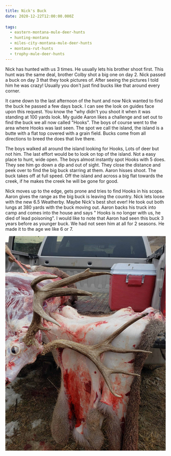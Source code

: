 ```yaml
---
title: Nick's Buck
date: 2020-12-22T12:00:00.000Z

tags:
  - eastern-montana-mule-deer-hunts
  - hunting-montana
  - miles-city-montana-mule-deer-hunts
  - montana-rut-hunts
  - trophy-mule-deer-hunts
---
```


Nick has hunted with us 3 times. He usually lets his brother shoot first. This hunt was the same deal, brother Colby shot a big one on day 2. Nick passed a buck on day 3 that they took pictures of. After seeing the pictures I told him he was crazy! Usually you don't just find bucks like that around every corner.

It came down to the last afternoon of the hunt and now Nick wanted to find the buck he passed a few days back. I can see the look on guides face upon this request. You know the "why didn't you shoot it when it was standing at 100 yards look. My guide Aaron likes a challenge and set out to find the buck we all now called "Hooks". The boys of course went to the area where Hooks was last seen. The spot we call the island, the island is a butte with a flat top covered with a grain field. Bucks come from all directions to breed the does that live there.

The boys walked all around the island looking for Hooks, Lots of deer but not him. The last effort would be to look on top of the island. Not a easy place to hunt, wide open. The boys almost instantly spot Hooks with 5 does. They see him go down a dip and out of sight. They close the distance and peek over to find the big buck starring at them. Aaron hisses shoot. The buck takes off at full speed. Off the island and across a big flat towards the creek, if he makes the creek he will be gone for good.

Nick moves up to the edge, gets prone and tries to find Hooks in his scope. Aaron gives the range as the big buck is leaving the country. Nick lets loose with the new 6.5 Weatherby. Maybe Nick's best shot ever! He took out both lungs at 380 yards with the buck moving out. Aaron backs his truck into camp and comes into the house and says " Hooks is no longer with us, he died of lead poisoning". I would like to note that Aaron had seen this buck 3 years before as younger buck. We had not seen him at all for 2 seasons. He made it to the age we like 6 or 7.

![Nicks Buck Skinned](nicks-buck-skinned.jpg)
